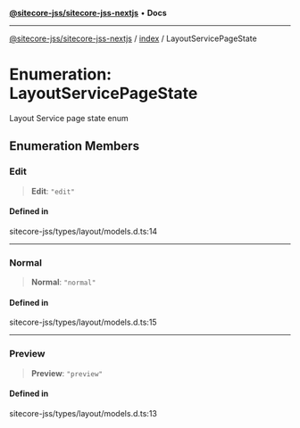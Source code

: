 [**@sitecore-jss/sitecore-jss-nextjs**](../../README.md) • **Docs**

***

[@sitecore-jss/sitecore-jss-nextjs](../../README.md) / [index](../README.md) / LayoutServicePageState

# Enumeration: LayoutServicePageState

Layout Service page state enum

## Enumeration Members

### Edit

> **Edit**: `"edit"`

#### Defined in

sitecore-jss/types/layout/models.d.ts:14

***

### Normal

> **Normal**: `"normal"`

#### Defined in

sitecore-jss/types/layout/models.d.ts:15

***

### Preview

> **Preview**: `"preview"`

#### Defined in

sitecore-jss/types/layout/models.d.ts:13
